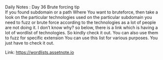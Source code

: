 Daily Notes : Day 36
Brute forcing tip  
If you found subdomain or a path 
Where You want to bruteforce, then take a look on the particular technologies used on the particular subdomain you need to fuzz or brute  force according to the technologies as a lot of people are not doing it. I don’t know why?
so below, there is a link which is having a lot of wordlist  of technologies. So kindly check it out. You can also use them to fuzz for specific extension
You can use this list for various purposes. You just have to check it out.

Link: https://wordlists.assetnote.io